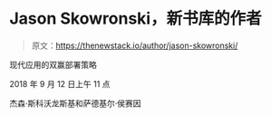 # Jason Skowronski，新书库的作者

> 原文：<https://thenewstack.io/author/jason-skowronski/>

现代应用的双赢部署策略

2018 年 9 月 12 日上午 11 点

杰森·斯科沃龙斯基和萨德基尔·侯赛因